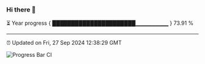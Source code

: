 ### Hi there 👋

⏳ Year progress { ██████████████████████▁▁▁▁▁▁▁▁ } 73.91 %

---

⏰ Updated on Fri, 27 Sep 2024 12:38:29 GMT

![Progress Bar CI](https://github.com/liununu/liununu/workflows/Progress%20Bar%20CI/badge.svg)
